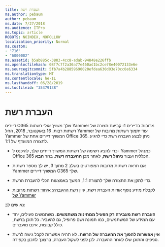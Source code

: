 ```yaml
---
title: העברת רשת
ms.author: pebaum
author: pebaum
ms.date: 7/27/2018
ms.audience: ITPro
ms.topic: article
ROBOTS: NOINDEX, NOFOLLOW
localization_priority: Normal
ms.custom:
- "716"
- "6000002"
ms.assetid: b5ab885c-3803-4cc8-adab-94848e226ffb
ms.openlocfilehash: 08f7c7f2a36a77e460ad1bc2ce78e40072133e6e
ms.sourcegitcommit: 5fb7a4b28859690020efdea630d03e70cc0e6334
ms.translationtype: MT
ms.contentlocale: he-IL
ms.lasthandoff: 06/28/2019
ms.locfileid: "35379138"
---
```

# <a name="network-migration"></a>העברת רשת

דיירים O365 שלך משויך אולי רשתות Yammer מרובות בדיירים 1: קביעת תצורה של רשתות רבות. 16 באוקטובר, 2018, החל Yammer עוד יתמוך רשתות מרובות של Yammer המשויך דיירים אחת של Office 365. ניתן לבצע העברה רשת כדי להגיע לתצורה המועדף של 1:1.
  
- כדי להציג רשימה של רשתות המשויך דיירים שלך, להיכנס ל- Yammer כמנהל Office 365 הכללית ועבור **ניהול רשת**, לאחר מכן **ההעברה רשת**. בחר **הבא**.

- אם תראה רשתות מרובות המפורטים בשלב 2 מתוך 3, יש לך מספר רשתות Yammer המשויך דיירים O365 שלך.

- כדי לתקן את התצורה שלך לתצורה 1:1, המשך באמצעות הכלי להעברת הרשת.

- לקבלת מידע נוסף אודות העברת רשת, עיין [רשת ההעברה: איחוד רשתות מרובות של Yammer](https://support.office.com/article/a22c1b20-9231-4ce2-a916-392b1056d002)

נא שים לב:
  
- **העברה רשת מעבירה רק הפעיל ממתינות משתמשים.** משתמשים פעילים, יחד עם המידע של המשתמשים, כמו תמונה ושם פרופיל, גם להעביר. כל תוכן ברשת, כולל קבוצות, אינם מועברים.

- **אין אפשרות להפוך את ההעברה של הרשת.** לא תהיה אפשרות לקבל גישה לרשת סניפים והתוכן שלו לאחר ההעברה. לכן לפני לשקול העברה, ברצונך לתכנן בקפידה.
